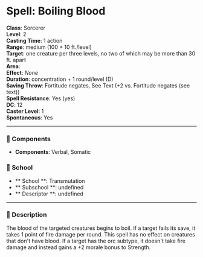 
# Spell: Boiling Blood
**Class**: Sorcerer  
**Level**: 2  
**Casting Time**: 1 action  
**Range**: medium (100 + 10 ft./level)  
**Target**: one creature per three levels, no two of which may be more than 30 ft. apart  
**Area**:   
**Effect**: _None_  
**Duration**: concentration + 1 round/level (D)  
**Saving Throw**: Fortitude negates, See Text (+2 vs. Fortitude negates (see text))  
**Spell Resistance**: Yes (yes)  
**DC**: 12  
**Caster Level**: 1  
**Spontaneous**: Yes

---

### 🔮 Components
- **Components**: Verbal, Somatic

### 🏫 School
- ** School **: Transmutation
- ** Subschool **: undefined
- ** Descriptor **: undefined
---

### 📜 Description
The blood of the targeted creatures begins to boil. If a target fails its save, it takes 1 point of fire damage per round. This spell has no effect on creatures that don't have blood. If a target has the orc subtype, it doesn't take fire damage and instead gains a +2 morale bonus to Strength.
